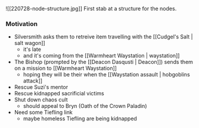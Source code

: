 ![[220728-node-structure.jpg]]
First stab at a structure for the nodes.

### Motivation
- Silversmith asks them to retreive item travelling  with the [[Cudgel's Salt | salt wagon]]
	- it's late
	- and it's coming from the [[Warmheart Waystation | waystation]]
- The Bishop (prompted by the [[Deacon Dasqusti | Deacon]]) sends them on a mission to [[Warmheart Waystation]]
	- hoping they will be their when the [[Waystation assault | hobgoblins attack]]
- Rescue Suzi's mentor
- Rescue kidnapped sacrificial victims
- Shut down chaos cult
	- should appeal to Bryn (Oath of the Crown Paladin)
- Need some  Tiefling link
	- maybe homeless Tiefling are being kidnapped